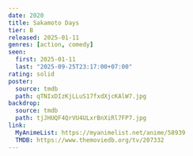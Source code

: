 ```yaml
---
date: 2020
title: Sakamoto Days
tier: B
released: 2025-01-11
genres: [action, comedy]
seen:
  first: 2025-01-11
  last: "2025-09-25T23:17:00+07:00"
rating: solid
poster:
  source: tmdb
  path: qTNIxDIzKjLLuS17fxdXjcKAlW7.jpg
backdrop:
  source: tmdb
  path: tjJHUQF4QrVU4ULxrBnXiRl7FP7.jpg
link:
  MyAnimeList: https://myanimelist.net/anime/58939
  TMDB: https://www.themoviedb.org/tv/207332
---
```

